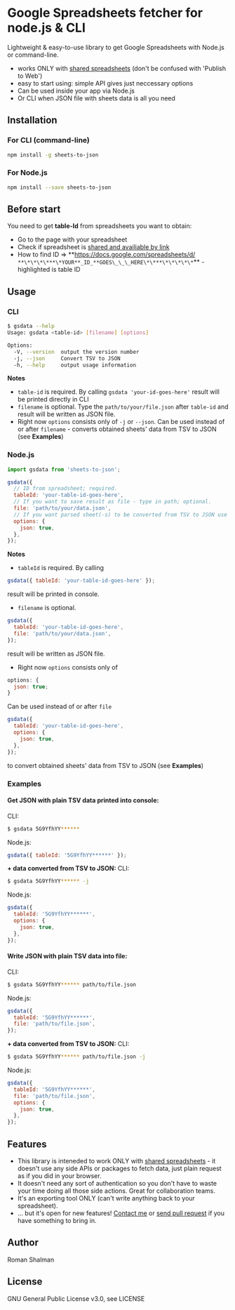 # Google Spreadsheets fetcher for node.js & CLI

Lightweight & easy-to-use library to get Google Spreadsheets with Node.js or command-line.

- works ONLY with [shared spreadsheets](https://support.google.com/docs/answer/2494822?hl=en&ref_topic=4671185) (don't be confused with 'Publish to Web')
- easy to start using: simple API gives just neccessary options
- Can be used inside your app via Node.js
- Or CLI when JSON file with sheets data is all you need

## Installation

### For CLI (command-line)

```bash
npm install -g sheets-to-json
```

### For Node.js

```bash
npm install --save sheets-to-json
```

## Before start

You need to get **table-Id** from spreadsheets you want to obtain:

- Go to the page with your spreadsheet
- Check if spreadsheet is [shared and availiable by link](https://support.google.com/docs/answer/2494822?hl=en&ref_topic=4671185)
- How to find ID => **https://docs.google.com/spreadsheets/d/ `**\*\*\*\***\*YOUR**_ID_**GOES\_\_\_HERE\*\***\*\*\*\*\*`\*\* - highlighted is table ID

## Usage

### CLI

```bash
$ gsdata --help
Usage: gsdata <table-id> [filename] [options]

Options:
  -V, --version  output the version number
  -j, --json     Convert TSV to JSON
  -h, --help     output usage information
```

**Notes**

- `table-id` is required. By calling `gsdata 'your-id-goes-here'` result will be printed directly in CLI
- `filename` is optional. Type the `path/to/your/file.json` after `table-id` and result will be written as JSON file.
- Right now `options` consists only of `-j` or `--json`. Can be used instead of or after `filename` - converts obtained sheets' data from TSV to JSON (see **Examples**)

### Node.js

```javascript
import gsdata from 'sheets-to-json';

gsdata({
  // ID from spreadsheet; required.
  tableId: 'your-table-id-goes-here',
  // If you want to save result as file - type in path; optional.
  file: 'path/to/your/data.json',
  // If you want parsed sheet(-s) to be converted from TSV to JSON use this option; optional.
  options: {
    json: true,
  },
});
```

**Notes**

- `tableId` is required. By calling

```javascript
gsdata({ tableId: 'your-table-id-goes-here' });
```

result will be printed in console.

- `filename` is optional.

```javascript
gsdata({
  tableId: 'your-table-id-goes-here',
  file: 'path/to/your/data.json',
});
```

result will be written as JSON file.

- Right now `options` consists only of

```javascript
options: {
  json: true;
}
```

Can be used instead of or after `file`

```javascript
gsdata({
  tableId: 'your-table-id-goes-here',
  options: {
    json: true,
  },
});
```

to convert obtained sheets' data from TSV to JSON (see **Examples**)

### Examples

#### Get JSON with plain TSV data printed into console:

CLI:

```bash
$ gsdata 5G9YfhYY******
```

Node.js:

```javascript
gsdata({ tableId: '5G9YfhYY******' });
```

**+ data converted from TSV to JSON:**
CLI:

```bash
$ gsdata 5G9YfhYY****** -j
```

Node.js:

```javascript
gsdata({
  tableId: '5G9YfhYY******',
  options: {
    json: true,
  },
});
```

#### Write JSON with plain TSV data into file:

CLI:

```bash
$ gsdata 5G9YfhYY****** path/to/file.json
```

Node.js:

```javascript
gsdata({
  tableId: '5G9YfhYY******',
  file: 'path/to/file.json',
});
```

**+ data converted from TSV to JSON:**
CLI:

```bash
$ gsdata 5G9YfhYY****** path/to/file.json -j
```

Node.js:

```javascript
gsdata({
  tableId: '5G9YfhYY******',
  file: 'path/to/file.json',
  options: {
    json: true,
  },
});
```

## Features

- This library is inteneded to work ONLY with [shared spreadsheets](https://support.google.com/docs/answer/2494822?hl=en&ref_topic=4671185) - it doesn't use any side APIs or packages to fetch data, just plain request as if you did in your browser.
- It doesn't need any sort of authentication so you don't have to waste your time doing all those side actions. Great for collaboration teams.
- It's an exporting tool ONLY (can't write anything back to your spreadsheet).
- ... but it's open for new features! [Contact me](mailto:romanshalman@gmail.com) or [send pull request](https://github.com/RShalman/sheets-to-json/pulls) if you have something to bring in.

## Author

Roman Shalman

## License

GNU General Public License v3.0, see LICENSE
